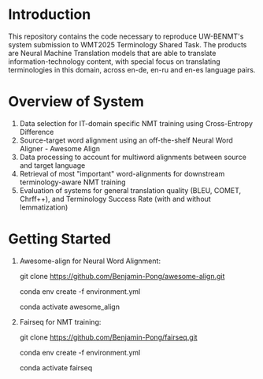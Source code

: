 # Introduction

This repository contains the code necessary to reproduce UW-BENMT's system submission to WMT2025 Terminology Shared Task. The products are Neural Machine Translation models that are able to translate information-technology content, with special focus on translating terminologies in this domain, across en-de, en-ru and en-es language pairs.

# Overview of System

1. Data selection for IT-domain specific NMT training using Cross-Entropy Difference
2. Source-target word alignment using an off-the-shelf Neural Word Aligner - Awesome Align
3. Data processing to account for multiword alignments between source and target language
4. Retrieval of most "important" word-alignments for downstream terminology-aware NMT training
5. Evaluation of systems for general translation quality (BLEU, COMET, Chrff++), and Terminology Success Rate (with and without lemmatization)


# Getting Started

1. Awesome-align for Neural Word Alignment:
   
   git clone https://github.com/Benjamin-Pong/awesome-align.git
   
   conda env create -f environment.yml
   
   conda activate awesome_align
   
3. Fairseq for NMT training:
   
   git clone https://github.com/Benjamin-Pong/fairseq.git
   
   conda env create -f environment.yml
   
   conda activate fairseq



